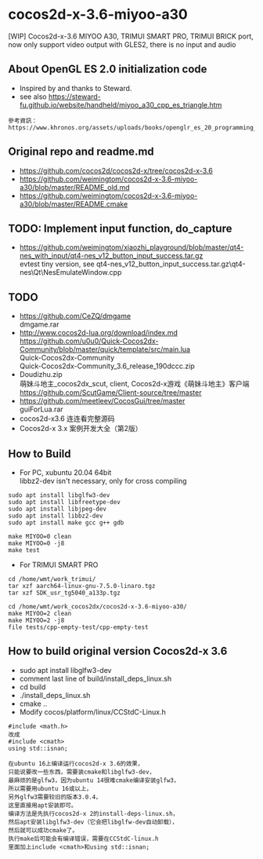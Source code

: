 # cocos2d-x-3.6-miyoo-a30
[WIP] Cocos2d-x-3.6 MIYOO A30, TRIMUI SMART PRO, TRIMUI BRICK port, now only support video output with GLES2, there is no input and audio

## About OpenGL ES 2.0 initialization code  
* Inspired by and thanks to Steward.  
* see also https://steward-fu.github.io/website/handheld/miyoo_a30_cpp_es_triangle.htm  
```
參考資訊：
https://www.khronos.org/assets/uploads/books/openglr_es_20_programming_guide_sample.pdf  
```

## Original repo and readme.md
* https://github.com/cocos2d/cocos2d-x/tree/cocos2d-x-3.6
* https://github.com/weimingtom/cocos2d-x-3.6-miyoo-a30/blob/master/README_old.md
* https://github.com/weimingtom/cocos2d-x-3.6-miyoo-a30/blob/master/README.cmake

## TODO: Implement input function, do_capture  
* https://github.com/weimingtom/xiaozhi_playground/blob/master/qt4-nes_with_input/qt4-nes_v12_button_input_success.tar.gz  
evtest tiny version, see qt4-nes_v12_button_input_success.tar.gz\qt4-nes\Qt\NesEmulateWindow.cpp  

## TODO
* https://github.com/CeZQ/dmgame   
dmgame.rar  
* http://www.cocos2d-lua.org/download/index.md  
https://github.com/u0u0/Quick-Cocos2dx-Community/blob/master/quick/template/src/main.lua    
Quick-Cocos2dx-Community  
Quick-Cocos2dx-Community_3.6_release_190dccc.zip  
* Doudizhu.zip  
萌妹斗地主_cocos2dx_scut, client, Cocos2d-x游戏《萌妹斗地主》客户端    
https://github.com/ScutGame/Client-source/tree/master  
* https://github.com/meetleev/CocosGui/tree/master  
guiForLua.rar  
* cocos2d-x3.6 连连看完整源码   
* Cocos2d-x 3.x 案例开发大全（第2版）    

## How to Build  
* For PC, xubuntu 20.04 64bit  
libbz2-dev isn't necessary, only for cross compiling  
```
sudo apt install libglfw3-dev
sudo apt install libfreetype-dev
sudo apt install libjpeg-dev
sudo apt install libbz2-dev
sudo apt install make gcc g++ gdb

make MIYOO=0 clean
make MIYOO=0 -j8
make test
```
* For TRIMUI SMART PRO  
```
cd /home/wmt/work_trimui/
tar xzf aarch64-linux-gnu-7.5.0-linaro.tgz 
tar xzf SDK_usr_tg5040_a133p.tgz

cd /home/wmt/work_cocos2dx/cocos2d-x-3.6-miyoo-a30/
make MIYOO=2 clean
make MIYOO=2 -j8
file tests/cpp-empty-test/cpp-empty-test
```

## How to build original version Cocos2d-x 3.6   
* sudo apt install libglfw3-dev
* comment last line of build/install_deps_linux.sh  
* cd build  
* ./install_deps_linux.sh  
* cmake ..  
* Modify cocos/platform/linux/CCStdC-Linux.h   
```
#include <math.h>  
改成  
#include <cmath>  
using std::isnan;  
```
```
在ubuntu 16上编译运行cocos2d-x 3.6的效果，
只能说要改一些东西，需要装cmake和libglfw3-dev，
最麻烦的是glfw3，因为ubuntu 14很难cmake编译安装glfw3，
所以需要用ubuntu 16或以上，
另外glfw3需要较旧的版本3.0.4，
这里直接用apt安装即可。
编译方法是先执行cocos2d-x 2的install-deps-linux.sh，
然后apt安装libglfw3-dev（它会把libglfw-dev自动卸载），
然后就可以成功cmake了。
执行make后可能会有编译错误，需要在CCStdC-linux.h
里面加上include <cmath>和using std::isnan;
```

